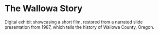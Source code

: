 # The Wallowa Story
Digital exhibit showcasing a short film, restored from a narrated slide presentation from 1987, which tells the history of Wallowa County, Oregon.
